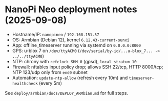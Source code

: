 # NanoPi Neo deployment notes (2025-09-08)

- Hostname/IP: `nanopineo` / `192.168.151.57`
- OS: Armbian (Debian 12), kernel `6.12.43-current-sunxi`
- App: offline_timeserver running via systemd on `0.0.0.0:8000`
- GPS: u-blox 7 on `/dev/ttyACM0` (`/dev/serial/by-id/...u-blox_7... -> ../../ttyACM0`)
- NTP: chrony with `refclock SHM 0` (gpsd), `local stratum 10`
- Firewall: nftables input policy drop; allows SSH 22/tcp, HTTP 8000/tcp; NTP 123/udp only from `end0` subnet
- Automation: `update-ntp-allow` (refresh every 10m) and `timeserver-healthcheck` (every 5m)

See `deploy/armbian/docs/DEPLOY_ARMbian.md` for full steps.
